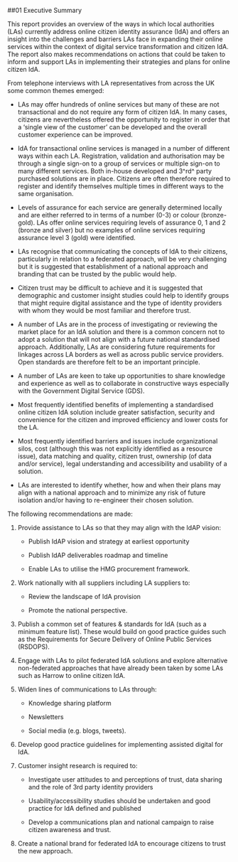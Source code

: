 ##01 Executive Summary

This report provides an overview of the ways in which local authorities
(LAs) currently address online citizen identity assurance (IdA) and
offers an insight into the challenges and barriers LAs face in expanding
their online services within the context of digital service
transformation and citizen IdA. The report also makes recommendations on
actions that could be taken to inform and support LAs in implementing
their strategies and plans for online citizen IdA.

From telephone interviews with LA representatives from across the UK
some common themes emerged:

-   LAs may offer hundreds of online services but many of these are not
    transactional and do not require any form of citizen IdA. In many
    cases, citizens are nevertheless offered the opportunity to register
    in order that a ‘single view of the customer’ can be developed and
    the overall customer experience can be improved.

-   IdA for transactional online services is managed in a number of
    different ways within each LA. Registration, validation and
    authorisation may be through a single sign-on to a group of services
    or multiple sign-on to many different services. Both in-house
    developed and 3^rd^ party purchased solutions are in place. Citizens
    are often therefore required to register and identify themselves
    multiple times in different ways to the same organisation.

-   Levels of assurance for each service are generally determined
    locally and are either referred to in terms of a number (0-3) or
    colour (bronze-gold). LAs offer online services requiring levels of
    assurance 0, 1 and 2 (bronze and silver) but no examples of online
    services requiring assurance level 3 (gold) were identified.

-   LAs recognise that communicating the concepts of IdA to their
    citizens, particularly in relation to a federated approach, will be
    very challenging but it is suggested that establishment of a
    national approach and branding that can be trusted by the public
    would help.

-   Citizen trust may be difficult to achieve and it is suggested that
    demographic and customer insight studies could help to identify
    groups that might require digital assistance and the type of
    identity providers with whom they would be most familiar and
    therefore trust.

-   A number of LAs are in the process of investigating or reviewing the
    market place for an IdA solution and there is a common concern not
    to adopt a solution that will not align with a future national
    standardised approach. Additionally, LAs are considering future
    requirements for linkages across LA borders as well as across public
    service providers. Open standards are therefore felt to be an
    important principle.

-   A number of LAs are keen to take up opportunities to share knowledge
    and experience as well as to collaborate in constructive ways
    especially with the Government Digital Service (GDS).

-   Most frequently identified benefits of implementing a standardised
    online citizen IdA solution include greater satisfaction, security
    and convenience for the citizen and improved efficiency and lower
    costs for the LA.

-   Most frequently identified barriers and issues include
    organizational silos, cost (although this was not explicitly
    identified as a resource issue), data matching and quality, citizen
    trust, ownership (of data and/or service), legal understanding and
    accessibility and usability of a solution.

-   LAs are interested to identify whether, how and when their plans may
    align with a national approach and to minimize any risk of future
    isolation and/or having to re-engineer their chosen solution.

The following recommendations are made:

1.  Provide assistance to LAs so that they may align with the IdAP
    vision:

    -   Publish IdAP vision and strategy at earliest opportunity

    -   Publish IdAP deliverables roadmap and timeline

    -   Enable LAs to utilise the HMG procurement framework.

2.  Work nationally with all suppliers including LA suppliers to:

    -   Review the landscape of IdA provision

    -   Promote the national perspective.

3.  Publish a common set of features & standards for IdA (such as a
    minimum feature list). These would build on good practice guides
    such as the Requirements for Secure Delivery of Online Public
    Services (RSDOPS).

4.  Engage with LAs to pilot federated IdA solutions and explore
    alternative non-federated approaches that have already been taken by
    some LAs such as Harrow to online citizen IdA.

5.  Widen lines of communications to LAs through:

    -   Knowledge sharing platform

    -   Newsletters

    -   Social media (e.g. blogs, tweets).

6.  Develop good practice guidelines for implementing assisted digital
    for IdA.

7.  Customer insight research is required to:

    -   Investigate user attitudes to and perceptions of trust, data sharing
        and the role of 3rd party identity providers

    -   Usability/accessibility studies should be undertaken and good
        practice for IdA defined and published

    -   Develop a communications plan and national campaign to raise citizen
        awareness and trust.

8.  Create a national brand for federated IdA to encourage citizens to
    trust the new approach.